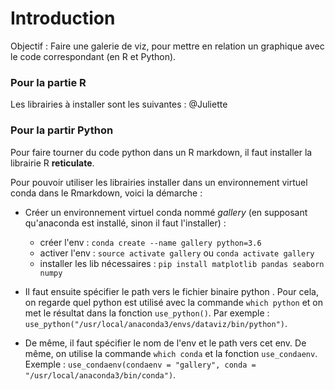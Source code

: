 # Introduction

Objectif : Faire une galerie de viz, pour mettre en relation un graphique avec le code correspondant (en R et Python).

### Pour la partie R
Les librairies à installer sont les suivantes : @Juliette

### Pour la partir Python 

Pour faire tourner du code python dans un R markdown, il faut installer la librairie R **reticulate**. 

Pour pouvoir utiliser les librairies installer dans un environnement virtuel conda dans le Rmarkdown, voici la démarche : 

+ Créer un environnement virtuel conda nommé *gallery* (en supposant qu'anaconda est installé, sinon il faut l'installer) : 
	+ créer l'env : `conda create --name gallery python=3.6`
	+ activer l'env : `source activate gallery` ou `conda activate gallery`
	+ installer les lib nécessaires : `pip install matplotlib pandas seaborn numpy`
	
+ Il faut ensuite spécifier le path vers le fichier binaire python . Pour cela, on regarde quel python est utilisé avec la commande `which python` et on met le résultat dans la fonction `use_python()`. Par exemple : `use_python("/usr/local/anaconda3/envs/dataviz/bin/python")`.
+ De même, il faut spécifier le nom de l'env et le path vers cet env. De même, on utilise la commande `which conda` et la fonction `use_condaenv`. Exemple :  `use_condaenv(condaenv = "gallery", conda = "/usr/local/anaconda3/bin/conda")`. 